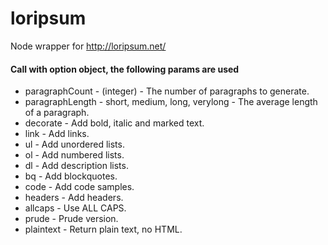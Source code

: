 # loripsum

Node wrapper for http://loripsum.net/

#### Call with option object, the following params are used
* paragraphCount - (integer) - The number of paragraphs to generate.
* paragraphLength - short, medium, long, verylong - The average length of a paragraph.
* decorate - Add bold, italic and marked text.
* link - Add links.
* ul - Add unordered lists.
* ol - Add numbered lists.
* dl - Add description lists.
* bq - Add blockquotes.
* code - Add code samples.
* headers - Add headers.
* allcaps - Use ALL CAPS.
* prude - Prude version.
* plaintext - Return plain text, no HTML.
